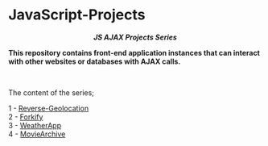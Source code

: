# JavaScript-Projects

**_<center> JS AJAX Projects Series </center>_**

**This repository contains front-end application instances that can interact with other websites or databases with AJAX calls.**

<br>

The content of the series;

1 - [Reverse-Geolocation](1-Reverse-Geolocation/README.md) <br>
2 - [Forkify](2-Forkify/README.md) <br>
3 - [WeatherApp](3-Weather-App/README.md) <br>
4 - [MovieArchive](4-Movie-Archive/README.md) <br>
